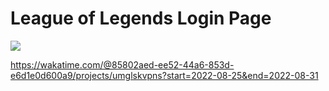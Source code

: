# League of Legends Login Page

![](exemplo.gif)

https://wakatime.com/@85802aed-ee52-44a6-853d-e6d1e0d600a9/projects/umglskvpns?start=2022-08-25&end=2022-08-31